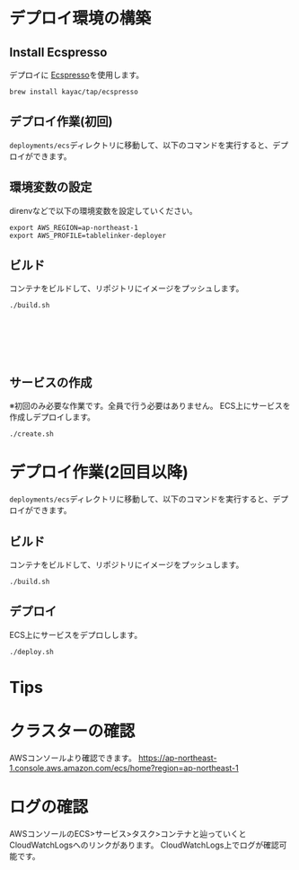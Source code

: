 # デプロイ環境の構築

## Install Ecspresso
デプロイに [Ecspresso](https://github.com/kayac/ecspresso)を使用します。
```
brew install kayac/tap/ecspresso
```

## デプロイ作業(初回)
`deployments/ecs`ディレクトリに移動して、以下のコマンドを実行すると、デプロイができます。

## 環境変数の設定
direnvなどで以下の環境変数を設定していください。
```
export AWS_REGION=ap-northeast-1
export AWS_PROFILE=tablelinker-deployer
```

## ビルド
コンテナをビルドして、リポジトリにイメージをプッシュします。
```
./build.sh







```

## サービスの作成
※初回のみ必要な作業です。全員で行う必要はありません。
ECS上にサービスを作成しデプロイします。

```
./create.sh
```

# デプロイ作業(2回目以降)
`deployments/ecs`ディレクトリに移動して、以下のコマンドを実行すると、デプロイができます。

## ビルド
コンテナをビルドして、リポジトリにイメージをプッシュします。
```
./build.sh
```

## デプロイ
ECS上にサービスをデプロしします。
```
./deploy.sh
```

# Tips

# クラスターの確認
AWSコンソールより確認できます。
https://ap-northeast-1.console.aws.amazon.com/ecs/home?region=ap-northeast-1

# ログの確認
AWSコンソールのECS>サービス>タスク>コンテナと辿っていくとCloudWatchLogsへのリンクがあります。
CloudWatchLogs上でログが確認可能です。

